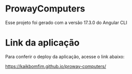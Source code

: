 # ProwayComputers

Esse projeto foi gerado com a versão 17.3.0 do Angular CLI

# Link da aplicação

Para conferir o deploy da aplicação, acesse o link abaixo:

https://kaikbomfim.github.io/proway-computers/



